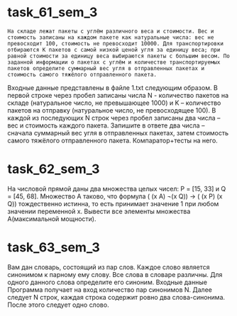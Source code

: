 # task_61_sem_3
	На складе лежат пакеты с углём различного веса и стоимости. Вес и стоимость записаны на каждом пакете как натуральные числа: вес не превосходит 100, стоимость не превосходит 10000. Для транспортировки отбираются K пакетов с самой низкой ценой угля за единицу веса; при равной стоимости за единицу веса выбираются пакеты с большим весом. По заданной информации о пакетах с углём и количестве транспортируемых пакетов определите суммарный вес угля в отправленных пакетах и стоимость самого тяжёлого отправленного пакета.
Входные данные представлены в файле 1.txt следующим образом. В первой строке через пробел записаны числа N - количество пакетов на складе (натуральное число, не превышающее 1000) и K –  количество пакетов на отправку (натуральное число, не превосходящее 100). В каждой из последующих N строк через пробел записаны два числа – вес и стоимость каждого пакета.
Запишите в ответе два числа – сначала суммарный вес угля в отправленных пакетах, затем стоимость самого тяжёлого отправленного пакета.
Компаратор+тесты на него.
# task_62_sem_3
На числовой прямой даны два множества целых чисел: P = [15, 33] и Q = [45, 68]. Множество A таково, что формула
 ( (x  A) ¬(x Q)) → ( (x P) (x  Q)) 
тождественно истинна, то есть принимает значение 1 при любом значении переменной х. Вывести все элементы множества А(максимальной мощности).
# task_63_sem_3
Вам дан словарь, состоящий из пар слов. Каждое слово является синонимом к парному ему слову. Все слова в словаре различны. Для одного данного слова определите его синоним.
Входные данные
Программа получает на вход количество пар синонимов N. Далее следует N строк, каждая строка содержит ровно два слова-синонима. После этого следует одно слово.
